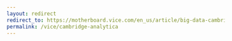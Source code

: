 ```yaml
---
layout: redirect
redirect_to: https://motherboard.vice.com/en_us/article/big-data-cambridge-analytica-brexit-trump
permalink: /vice/cambridge-analytica
---
```

